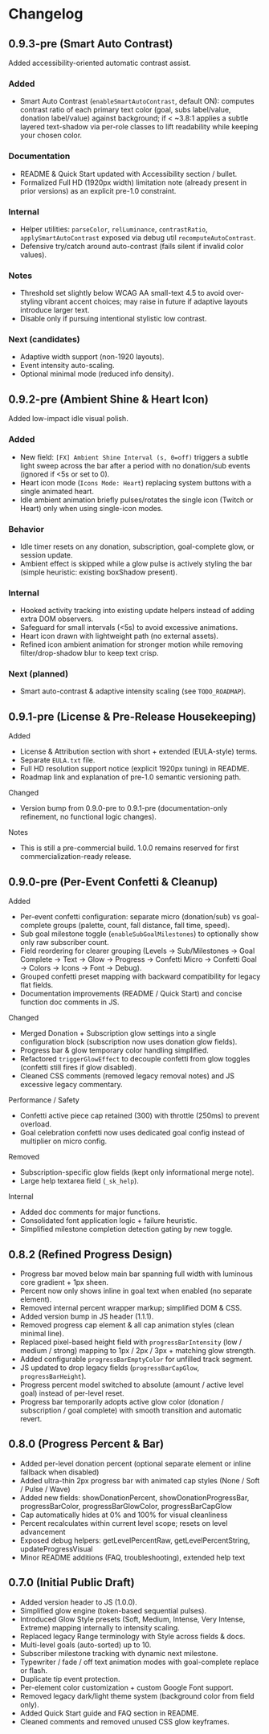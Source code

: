 # Changelog

## 0.9.3-pre (Smart Auto Contrast)
Added accessibility-oriented automatic contrast assist.

### Added
- Smart Auto Contrast (`enableSmartAutoContrast`, default ON): computes contrast ratio of each primary text color (goal, subs label/value, donation label/value) against background; if < ~3.8:1 applies a subtle layered text-shadow via per-role classes to lift readability while keeping your chosen color.

### Documentation
- README & Quick Start updated with Accessibility section / bullet.
- Formalized Full HD (1920px width) limitation note (already present in prior versions) as an explicit pre-1.0 constraint.

### Internal
- Helper utilities: `parseColor`, `relLuminance`, `contrastRatio`, `applySmartAutoContrast` exposed via debug util `recomputeAutoContrast`.
- Defensive try/catch around auto-contrast (fails silent if invalid color values).

### Notes
- Threshold set slightly below WCAG AA small-text 4.5 to avoid over-styling vibrant accent choices; may raise in future if adaptive layouts introduce larger text.
- Disable only if pursuing intentional stylistic low contrast.

### Next (candidates)
- Adaptive width support (non-1920 layouts).
- Event intensity auto-scaling.
- Optional minimal mode (reduced info density).

## 0.9.2-pre (Ambient Shine & Heart Icon)
Added low-impact idle visual polish.

### Added
- New field: `[FX] Ambient Shine Interval (s, 0=off)` triggers a subtle light sweep across the bar after a period with no donation/sub events (ignored if <5s or set to 0).
- Heart icon mode (`Icons Mode: Heart`) replacing system buttons with a single animated heart.
- Idle ambient animation briefly pulses/rotates the single icon (Twitch or Heart) only when using single-icon modes.

### Behavior
- Idle timer resets on any donation, subscription, goal-complete glow, or session update.
- Ambient effect is skipped while a glow pulse is actively styling the bar (simple heuristic: existing boxShadow present).

### Internal
- Hooked activity tracking into existing update helpers instead of adding extra DOM observers.
- Safeguard for small intervals (<5s) to avoid excessive animations.
- Heart icon drawn with lightweight path (no external assets).
 - Refined icon ambient animation for stronger motion while removing filter/drop-shadow blur to keep text crisp.

### Next (planned)
- Smart auto-contrast & adaptive intensity scaling (see `TODO_ROADMAP`).

## 0.9.1-pre (License & Pre-Release Housekeeping)
Added
- License & Attribution section with short + extended (EULA-style) terms.
- Separate `EULA.txt` file.
- Full HD resolution support notice (explicit 1920px tuning) in README.
- Roadmap link and explanation of pre-1.0 semantic versioning path.

Changed
- Version bump from 0.9.0-pre to 0.9.1-pre (documentation-only refinement, no functional logic changes).

Notes
- This is still a pre-commercial build. 1.0.0 remains reserved for first commercialization-ready release.

## 0.9.0-pre (Per-Event Confetti & Cleanup)
Added
- Per-event confetti configuration: separate micro (donation/sub) vs goal-complete groups (palette, count, fall distance, fall time, speed).
- Sub goal milestone toggle (`enableSubGoalMilestones`) to optionally show only raw subscriber count.
- Field reordering for clearer grouping (Levels → Sub/Milestones → Goal Complete → Text → Glow → Progress → Confetti Micro → Confetti Goal → Colors → Icons → Font → Debug).
- Grouped confetti preset mapping with backward compatibility for legacy flat fields.
- Documentation improvements (README / Quick Start) and concise function doc comments in JS.

Changed
- Merged Donation + Subscription glow settings into a single configuration block (subscription now uses donation glow fields).
- Progress bar & glow temporary color handling simplified.
- Refactored `triggerGlowEffect` to decouple confetti from glow toggles (confetti still fires if glow disabled).
- Cleaned CSS comments (removed legacy removal notes) and JS excessive legacy commentary.

Performance / Safety
- Confetti active piece cap retained (300) with throttle (250ms) to prevent overload.
- Goal celebration confetti now uses dedicated goal config instead of multiplier on micro config.

Removed
- Subscription-specific glow fields (kept only informational merge note).
- Large help textarea field (`_sk_help`).

Internal
- Added doc comments for major functions.
- Consolidated font application logic + failure heuristic.
- Simplified milestone completion detection gating by new toggle.

## 0.8.2 (Refined Progress Design)
- Progress bar moved below main bar spanning full width with luminous core gradient + 1px sheen.
- Percent now only shows inline in goal text when enabled (no separate element).
- Removed internal percent wrapper markup; simplified DOM & CSS.
- Added version bump in JS header (1.1.1).
- Removed progress cap element & all cap animation styles (clean minimal line).
- Replaced pixel-based height field with `progressBarIntensity` (low / medium / strong) mapping to 1px / 2px / 3px + matching glow strength.
- Added configurable `progressBarEmptyColor` for unfilled track segment.
- JS updated to drop legacy fields (`progressBarCapGlow`, `progressBarHeight`).
- Progress percent model switched to absolute (amount / active level goal) instead of per-level reset.
- Progress bar temporarily adopts active glow color (donation / subscription / goal complete) with smooth transition and automatic revert.

## 0.8.0 (Progress Percent & Bar)
- Added per-level donation percent (optional separate element or inline fallback when disabled)
- Added ultra-thin 2px progress bar with animated cap styles (None / Soft / Pulse / Wave)
- Added new fields: showDonationPercent, showDonationProgressBar, progressBarColor, progressBarGlowColor, progressBarCapGlow
- Cap automatically hides at 0% and 100% for visual cleanliness
- Percent recalculates within current level scope; resets on level advancement
- Exposed debug helpers: getLevelPercentRaw, getLevelPercentString, updateProgressVisual
- Minor README additions (FAQ, troubleshooting), extended help text

## 0.7.0 (Initial Public Draft)
- Added version header to JS (1.0.0).
- Simplified glow engine (token-based sequential pulses).
- Introduced Glow Style presets (Soft, Medium, Intense, Very Intense, Extreme) mapping internally to intensity scaling.
- Replaced legacy Range terminology with Style across fields & docs.
- Multi-level goals (auto-sorted) up to 10.
- Subscriber milestone tracking with dynamic next milestone.
- Typewriter / fade / off text animation modes with goal-complete replace or flash.
- Duplicate tip event protection.
- Per-element color customization + custom Google Font support.
- Removed legacy dark/light theme system (background color from field only).
- Added Quick Start guide and FAQ section in README.
- Cleaned comments and removed unused CSS glow keyframes.
